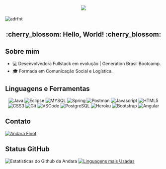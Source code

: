 <h1 align="center">
  <img src=https://64.media.tumblr.com/04834b41f6c08335608f5237ed605ad4/e2a0f41787f49147-6c/s640x960/28f7a92b2819082e80bfd66c3f30a33c0607691d.gif>
</h1>


<p align="left"><img src="https://komarev.com/ghpvc/?username=adrfnt" alt="adrfnt" /></p>

<h2 align="center"> :cherry_blossom:	Hello, World! :cherry_blossom: </h2>

## Sobre mim
- 💻 Desenvolvedora Fullstack em evolução | Generation Brasil Bootcamp. 
- 🎓 Formada em Comunicação Social e Logística.

## Linguagens e Ferramentas
<p align = "center">
  <img src="http://img.shields.io/badge/Java-ED8B00?style=for-the-badge&logo=java&logoColor=white" alt="Java" /> 
  <img src="https://img.shields.io/badge/Eclipse-2C2255?style=for-the-badge&logo=eclipse&logoColor=white" alt="Eclipse" />
  <img src="https://img.shields.io/badge/MySQL-00000F?style=for-the-badge&logo=mysql&logoColor=white" alt="MYSQL" />
  <img src="https://img.shields.io/badge/Spring-6DB33F?style=for-the-badge&logo=spring&logoColor=white" alt="Spring" />
  <img src="https://img.shields.io/badge/Postman-FF6C37?style=for-the-badge&logo=Postman&logoColor=white" alt="Postman" />
  <img src="https://img.shields.io/badge/JavaScript-F7DF1E?style=for-the-badge&logo=javascript&logoColor=black" alt="Javascript" /> 
  <img src="https://img.shields.io/badge/HTML5-E34F26?style=for-the-badge&logo=html5&logoColor=white" alt="HTML5" />
  <img src="https://img.shields.io/badge/CSS3-1572B6?style=for-the-badge&logo=css3&logoColor=white" alt="CSS3" />
  <img src="https://img.shields.io/badge/Git-F05032?style=for-the-badge&logo=git&logoColor=white" alt="Git" />  
  <img src="https://img.shields.io/badge/Visual_Studio_Code-0078D4?style=for-the-badge&logo=visual%20studio%20code&logoColor=white" alt="VSCode" />
  <img src="https://img.shields.io/badge/PostgreSQL-316192?style=for-the-badge&logo=postgresql&logoColor=white" alt="PostgreSQL" />
  <img src="https://img.shields.io/badge/Heroku-430098?style=for-the-badge&logo=heroku&logoColor=white" alt="Heroku" />
  <img src="https://img.shields.io/badge/-Bootstrap-563D7C?style=for-the-badge&logo=bootstrap&logoColor=white" alt="Bootstrap" />
  <img src="https://img.shields.io/badge/-Angular-DD0031?style=for-the-badge&logo=angular&logoColor=white" alt="Angular" />
</p>

## Contato
<p align = "left">
    <a href="https://www.linkedin.com/in/and%C3%A1rafinot/" target="_blank">
    <img src = "https://img.shields.io/badge/LinkedIn-0077B5?style=for-the-badge&logo=linkedin&logoColor=white" alt = "Andara Finot" />
  </a>
 </p>

## Status GitHub 

![Estatísticas do Github da Andara](https://github-readme-stats.vercel.app/api?username=adrfnt&show_icons=true&theme=radical&hide&=prs,issues,contribs)
[![Linguagens mais Usadas](https://github-readme-stats.vercel.app/api/top-langs/?username=adrfnt&layout=compact)](https://github.com/anuraghazra/github-readme-stats)
